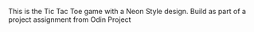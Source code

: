 This is the Tic Tac Toe game with a Neon Style design. Build as part of a project assignment from Odin Project
